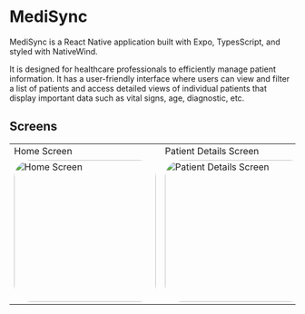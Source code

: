 # MediSync

MediSync is a React Native application built with Expo, TypesScript, and styled with NativeWind. 

It is designed for healthcare professionals to efficiently manage patient information. It has a user-friendly interface where users can view and filter a list of patients and access detailed views of individual patients that display important data such as vital signs, age, diagnostic, etc.

## Screens

<table>
  <tr>
    <td>Home Screen</td>
     <td>Patient Details Screen</td>
  </tr>
  <tr>
    <td> <img style="border-radius: 30px;"  src="https://github.com/y0mauro/MediSync/assets/73178418/6902d89e-d262-400e-96d8-c29cd5d7a3d7" width="250" alt="Home Screen"/></td>
    <td><img  style="border-radius: 30px;" src="https://github.com/y0mauro/MediSync/assets/73178418/59308d59-630c-48cc-83cb-4a698de2918c" width="250" alt="Patient Details Screen"/></td>
  </tr>
 </table>
